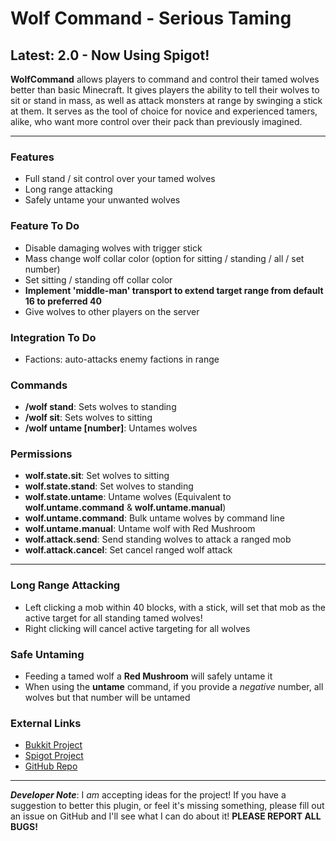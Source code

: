 # Wolf Command - Serious Taming #
## Latest: 2.0 - Now Using Spigot! ##

**WolfCommand** allows players to command and control their tamed wolves better than basic Minecraft. It gives players the ability to tell their wolves to sit or stand in mass, as well as attack monsters at range by swinging a stick at them. It serves as the tool of choice for novice and experienced tamers, alike, who want more control over their pack than previously imagined. 

-----  

### Features ###
- Full stand / sit control over your tamed wolves
- Long range attacking
- Safely untame your unwanted wolves

### Feature To Do ###
- Disable damaging wolves with trigger stick
- Mass change wolf collar color (option for sitting / standing / all / set number)
- Set sitting / standing off collar color
- **Implement 'middle-man' transport to extend target range from default 16 to preferred 40**
- Give wolves to other players on the server

### Integration To Do ###
- Factions: auto-attacks enemy factions in range

### Commands ###
- **/wolf stand**: Sets wolves to standing
- **/wolf sit**: Sets wolves to sitting
- **/wolf untame [number]**: Untames wolves

### Permissions ###
- **wolf.state.sit**: Set wolves to sitting
- **wolf.state.stand**: Set wolves to standing
- **wolf.state.untame**: Untame wolves (Equivalent to **wolf.untame.command** & **wolf.untame.manual**)
- **wolf.untame.command**: Bulk untame wolves by command line
- **wolf.untame.manual**: Untame wolf with Red Mushroom
- **wolf.attack.send**: Send standing wolves to attack a ranged mob
- **wolf.attack.cancel**: Set cancel ranged wolf attack

-----

### Long Range Attacking ###
- Left clicking a mob within 40 blocks, with a stick, will set that mob as the active target for all standing tamed wolves!
- Right clicking will cancel active targeting for all wolves

### Safe Untaming ###
- Feeding a tamed wolf a **Red Mushroom** will safely untame it
- When using the **untame** command, if you provide a *negative* number, all wolves but that number will be untamed 

### External Links ###
- [Bukkit Project](http://dev.bukkit.org/bukkit-plugins/wolfcommand/ 'Bukkit Project Page')
- [Spigot Project](http://www.spigotmc.org/resources/wolfcommand.4717/ 'Spigot Project Page')
- [GitHub Repo](https://github.com/puppyize/WolfCommand 'GitHub Repository')

-----

_**Developer Note**_: I _am_ accepting ideas for the project! If you have a suggestion to better this plugin, or feel it's missing something, please fill out an issue on GitHub and I'll see what I can do about it!  **PLEASE REPORT ALL BUGS!**